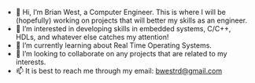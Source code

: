 - 👋 Hi, I’m Brian West, a Computer Engineer. This is where I will be (hopefully) working on projects that will better my skills as an engineer. 
- 👀 I’m interested in developing skills in embedded systems, C/C++, HDLs, and whatever else catches my attention!
- 🌱 I’m currently learning about Real Time Operating Systems. 
- 💞️ I’m looking to collaborate on any projects that are related to my interests. 
- 📫 It is best to reach me through my email: bwestrd@gmail.com

<!---
bwestrd/bwestrd is a ✨ special ✨ repository because its `README.md` (this file) appears on your GitHub profile.
You can click the Preview link to take a look at your changes.
--->
